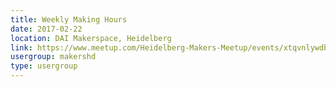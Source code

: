 ```yaml
---
title: Weekly Making Hours
date: 2017-02-22
location: DAI Makerspace, Heidelberg
link: https://www.meetup.com/Heidelberg-Makers-Meetup/events/xtqvnlywdbdc/
usergroup: makershd
type: usergroup
---
```

